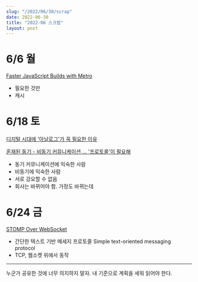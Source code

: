 ```yaml
---
slug: "/2022/06/30/scrap"
date: 2022-06-30
title: "2022-06 스크랩"
layout: post
---
```


# 6/6 월

[Faster JavaScript Builds with Metro](https://medium.com/airbnb-engineering/faster-javascript-builds-with-metro-cfc46d617a1f)

- 필요한 것만
- 캐시

# 6/18 토

[디지털 시대에 '아날로그'가 꼭 필요한 이유](https://zdnet.co.kr/view/?no=20210406134337)

[혼재된 동기 - 비동기 커뮤니케이션 ... '프로토콜'이 필요해](https://zdnet.co.kr/view/?no=20201201102957)

- 동기 커뮤니케이션에 익숙한 사람
- 비동기에 익숙한 사람
- 서로 강요할 수 없음
- 회사는 바뀌어야 함. 가정도 바뀌는데

# 6/24 금

[STOMP Over WebSocket](http://jmesnil.net/stomp-websocket/doc/)

- 간단한 텍스트 기반 메세지 프로토콜 Simple text-oriented messaging protocol
- TCP, 웹소켓 위에서 동작

---

누군가 공유한 것에 너무 의지하지 말자. 내 기준으로 계획을 세워 읽어야 한다.

